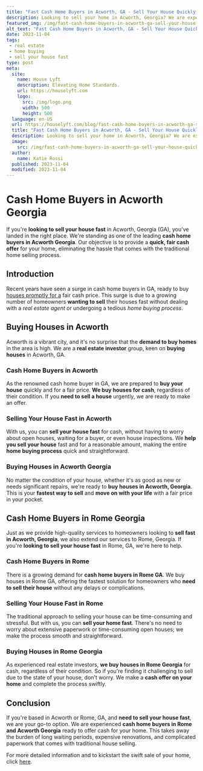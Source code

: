 ```yaml
---
title: "Fast Cash Home Buyers in Acworth, GA - Sell Your House Quickly and Hassle-Free"
description: Looking to sell your home in Acworth, Georgia? We are experienced cash home buyers ready to make you a fair offer. Contact us today for a hassle-free transaction!
featured_img: /img/fast-cash-home-buyers-in-acworth-ga-sell-your-house-quickly-and-hassle.webp
alt_text: "Fast Cash Home Buyers in Acworth, GA - Sell Your House Quickly and Hassle-Free"
date: 2023-11-04
tags:
 - real estate
 - home buying
 - sell your house fast
type: post
meta:
  site:
    name: House Lyft
    description: Elevating Home Standards.
    url: https://houselyft.com
    logo:
      src: /img/logo.png
      width: 500
      height: 500
  language: en-US
  url: https://houselyft.com/blog/fast-cash-home-buyers-in-acworth-ga-sell-your-house-quickly-and-hassle-free
  title: "Fast Cash Home Buyers in Acworth, GA - Sell Your House Quickly and Hassle-Free"
  description: Looking to sell your home in Acworth, Georgia? We are experienced cash home buyers ready to make you a fair offer. Contact us today for a hassle-free transaction!
  image:
    src: /img/fast-cash-home-buyers-in-acworth-ga-sell-your-house-quickly-and-hassle.webp
  author:
    name: Katie Rossi
  published: 2023-11-04
  modified: 2023-11-04
---
```


# Cash Home Buyers in Acworth Georgia

If you're **looking to sell your house fast** in Acworth, Georgia (GA), you've landed in the right place. We're standing as one of the leading **cash home buyers in Acworth Georgia**. Our objective is to provide a **quick, fair cash offer** for your home, eliminating the hassle that comes with the traditional home selling process. 

## Introduction

Recent years have seen a surge in cash home buyers in GA, ready to buy [houses promptly for a](https://swifthomeshifts.com/blog/sell-your-acworth-home-fast-trusted-cash-home-buyers-in-georgia) fair cash price. This surge is due to a growing number of homeowners **wanting to sell** their houses fast without dealing with a *real estate agent* or undergoing a tedious *home buying process*. 

## Buying Houses in Acworth

Acworth is a vibrant city, and it's no surprise that the **demand to buy homes** in the area is high. We are a **real estate investor** group, keen on **buying houses** in Acworth, GA.

### Cash Home Buyers in Acworth 

As the renowned cash home buyer in GA, we are prepared to **buy your house** quickly and for a fair price. **We buy houses for cash**, regardless of their condition. If you **need to sell a house** urgently, we are ready to make an offer.

### Selling Your House Fast in Acworth

With us, you can **sell your house fast** for cash, without having to worry about open houses, waiting for a buyer, or even house inspections. We **help you sell your house** fast and for a reasonable amount, making the entire **home buying process** quick and straightforward. 

### Buying Houses in Acworth Georgia

No matter the condition of your house, whether it's as good as new or needs significant repairs, we're ready to **buy houses in Acworth, Georgia**. This is your **fastest way to sell** and **move on with your life** with a fair price in your pocket.

## Cash Home Buyers in Rome Georgia

Just as we provide high-quality services to homeowners looking to **sell fast in Acworth, Georgia**, we also extend our services to Rome, Georgia. If you're **looking to sell your house fast** in Rome, GA, we're here to help.

### Cash Home Buyers in Rome 

There is a growing demand for **cash home buyers in Rome GA**. We buy houses in Rome GA, offering the fastest solution for homeowners who **need to sell their house** without any delays or complications. 

### Selling Your House Fast in Rome

The traditional approach to selling your house can be time-consuming and stressful. But with us, you can **sell your home fast**. There's no need to worry about extensive paperwork or time-consuming open houses; we make the process smooth and straightforward.

### Buying Houses in Rome Georgia

As experienced real estate investors, **we buy houses in Rome Georgia** for cash, regardless of their condition. So if you're finding it challenging to sell due to the state of your house, don't worry. We make a **cash offer on your home** and complete the process swiftly.

## Conclusion

If you're based in Acworth or Rome, GA, and **need to sell your house fast**, we are your go-to option. We are experienced **cash home buyers in Rome and Acworth Georgia** ready to offer cash for your home. This takes away the burden of long waiting periods, expensive renovations, and complicated paperwork that comes with traditional house selling. 

For more detailed information and to kickstart the swift sale of your home, click [here](https://www.wearehomebuyers.com/sell-my-house-fast-acworth-ga/).